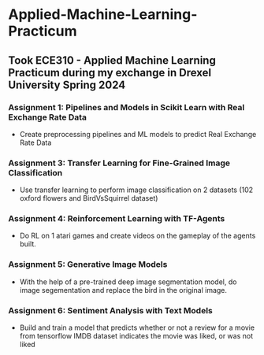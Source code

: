 # Applied-Machine-Learning-Practicum

## Took ECE310 - Applied Machine Learning Practicum during my exchange in Drexel University Spring 2024

### Assignment 1: Pipelines and Models in Scikit Learn with Real Exchange Rate Data
- Create preprocessing pipelines and ML models to predict Real Exchange Rate Data

### Assignment 3: Transfer Learning for Fine-Grained Image Classification
- Use transfer learning to perform image classification on 2 datasets (102 oxford flowers and BirdVsSquirrel dataset)

### Assignment 4:  Reinforcement Learning with TF-Agents
- Do RL on 1 atari games and create videos on the gameplay of the agents built.

### Assignment 5: Generative Image Models
- With the help of a pre-trained deep image segmentation model, do image segementation and replace the bird in the original image.

### Assignment 6: Sentiment Analysis with Text Models
-  Build and train a model that predicts whether or not a review for a movie from tensorflow IMDB dataset indicates the movie was liked, or was not liked
